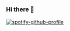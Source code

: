 ### Hi there 👋

<!--
**shivanisbp/shivanisbp** is a ✨ _special_ ✨ repository because its `README.md` (this file) appears on your GitHub profile.
[![spotify-github-profile](https://spotify-github-profile.vercel.app/api/view?uid=spvcvjffjgwtsmrq21eyz1ic7&cover_image=false&theme=default)](https://spotify-github-profile.vercel.app/api/view?uid=spvcvjffjgwtsmrq21eyz1ic7&redirect=true)

Here are some ideas to get you started:

- 🔭 I’m currently working on ...
- 🌱 I’m currently learning ...
- 👯 I’m looking to collaborate on ...
- 🤔 I’m looking for help with ...
- 💬 Ask me about ...
- 📫 How to reach me: ...
- 😄 Pronouns: ...
- ⚡ Fun fact: ...
-->
[![spotify-github-profile](https://spotify-github-profile.vercel.app/api/view?uid=spvcvjffjgwtsmrq21eyz1ic7&cover_image=false&theme=default)](https://spotify-github-profile.vercel.app/api/view?uid=spvcvjffjgwtsmrq21eyz1ic7&redirect=true)
